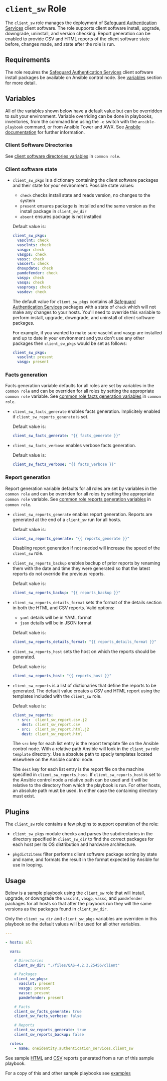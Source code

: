 # `client_sw` Role

The `client_sw` role manages the deployment of [Safeguard Authentication Services](https://www.oneidentity.com/products/authentication-services/) client software.  The role supports client software install, upgrade, downgrade, uninstall, and version checking.  Report generation can be enabled to provide CSV and HTML reports of the client software state before, changes made, and state after the role is run.

## Requirements

The role requires the [Safeguard Authentication Services](https://www.oneidentity.com/products/authentication-services/) client software install packages be available on Ansible control node.  See [variables](##Variables) section for more detail.

## Variables

All of the variables shown below have a default value but can be overridden to suit your environment.  Variable overriding can be done in playbooks, inventories, from the command line using the `-e` switch with the `ansible-playbook` command, or from Ansible Tower and AWX.  See [Ansbile documentation](https://docs.ansible.com/ansible/latest/user_guide/playbooks_variables.html) for further information. 

### Client Software Directories

See [client software directories variables](./COMMON.md##ClientSoftwareDirectories) in `common role`.

### Client software state

* `client_sw_pkgs` is a dictionary containing the client software packages and their state for your environment.  Possible state values:

    * `check` checks install state and reads version, no changes to the system   
    * `present` ensures package is installed and the same version as the install package in `client_sw_dir`
    * `absent` ensures package is not installed

    Default value is:

    ```yaml
    client_sw_pkgs:
      vasclnt: check 
      vasclnts: check 
      vasgp: check 
      vasgps: check 
      vassc: check 
      vascert: check 
      dnsupdate: check 
      pamdefender: check 
      vasyp: check 
      vasqa: check 
      vasproxy: check 
      vasdev: check 
    ```

    The default value for `client_sw_pkgs` contains all [Safeguard Authentication Services](https://www.oneidentity.com/products/authentication-services/) packages with a state of `check` which will not make any changes to your hosts.  You'll need to override this variable to perform install, upgrade, downgrade, and uninstall of client software packages. 

    For example, if you wanted to make sure vasclnt and vasgp are installed and up to date in your environment and you don't use any other packages then `client_sw_pkgs` would be set as follows:

    ```yaml
    client_sw_pkgs:
      vasclnt: present 
      vasgp: present 
    ```

### Facts generation

Facts generation variable defaults for all roles are set by variables in the `common role` and can be overriden for all roles by setting the appropriate `common role` variable.  See [common role facts generation variables](./COMMON.md##FactsGeneration) in `common role`.

* `client_sw_facts_generate` enables facts generation.  Implicitely enabled if `client_sw_reports_generate` is set.

    Default value is: 
    ```yaml
    client_sw_facts_generate: "{{ facts_generate }}"
    ```

* `client_sw_facts_verbose` enables verbose facts generation.

    Default value is: 
    ```yaml
    client_sw_facts_verbose: "{{ facts_verbose }}"
    ```

### Report generation

Report generation variable defaults for all roles are set by variables in the `common role` and can be overriden for all roles by setting the appropriate `common role` variable.  See [common role reports generation variables](./COMMON.md##ReportsGeneration) in `common role`.

* `client_sw_reports_generate` enables report generation.  Reports are generated at the end of a `client_sw` run for all hosts.

    Default value is: 
    ```yaml
    client_sw_reports_generate: "{{ reports_generate }}"
    ```

  Disabling report generation if not needed will increase the speed of the `client_sw` role.

* `client_sw_reports_backup` enables backup of prior reports by renaming them with the date and time they were generated so that the latest reports do not override the previous reports.

    Default value is: 
    ```yaml
    client_sw_reports_backup: "{{ reports_backup }}"

    ```

* `client_sw_reports_details_format` sets the format of the details section in both the HTML and CSV reports.  Valid options:
    * `yaml` details will be in YAML format
    * `json` details will be in JSON format

    Default value is: 
    ```yaml
    client_sw_reports_details_format: "{{ reports_details_format }}"

    ```

* `client_sw_reports_host` sets the host on which the reports should be generated. 

    Default value is: 
    ```yaml
    client_sw_reports_host: "{{ reports_host }}"
    ```

* `client_sw_reports` is a list of dictionaries that define the reports to be generated.  The default value creates a CSV and HTML report using the templates included with the `client_sw` role.

  Default value is:
    ```yaml
    client_sw_reports: 
      - src:  client_sw_report.csv.j2   
        dest: client_sw_report.csv
      - src:  client_sw_report.html.j2
        dest: client_sw_report.html
    ```
  
  The `src` key for each list entry is the report template file on the Ansible control node.  With a relative path Ansible will look in the `client_sw` role `template` directory.  Use a absolute path to speciy templates located elsewhere on the Ansible control node.

  The `dest` key for each list entry is the report file on the machine specified in `client_sw_reports_host`.  If `client_sw_reports_host` is set to the Ansible control node a relative path can be used and it will be relative to the directory from which the playbook is run.  For other hosts, an absolute path must be used.  In either case the containing directory must exist.

## Plugins

The `client_sw` role contains a few plugins to support operation of the role:

* `client_sw_pkgs` module checks and parses the subdirectories in the directory specified in `client_sw_dir` to find the correct packages for each host per its OS distribution and hardware architecture. 

* `pkgdict2items` filter performs client software package sorting by state and name, and formats the result in the format expected by Ansible for use in looping.

## Usage

Below is a sample playbook using the `client_sw` role that will install, upgrade, or downgrade the `vasclnt`, `vasgp`, `vassc`, and `pamdefender` packages for all hosts so that after the playbook run they will the same versions as the packages found in `client_sw_dir`. 

Only the `client_sw_dir` and `client_sw_pkgs` variables are overriden in this playbook so the default values will be used for all other variables.

```yaml
---

- hosts: all 

  vars:

    # Directories
    client_sw_dir: "./files/QAS-4.2.3.25456/client"

    # Packages
    client_sw_pkgs:
      vasclnt: present
      vasgp: present
      vassc: present
      pamdefender: present

    # Facts
    client_sw_facts_generate: true
    client_sw_facts_verbose: false

    # Reports
    client_sw_reports_generate: true 
    client_sw_reports_backup: false 

  roles:
    - name: oneidentity.authentication_services.client_sw
```

See sample [HTML](client_sw_report.html) and [CSV](client_sw_report.csv) reports generated from a run of this sample playbook.

For a copy of this and other sample playbooks see [examples](../examples/README.md)
